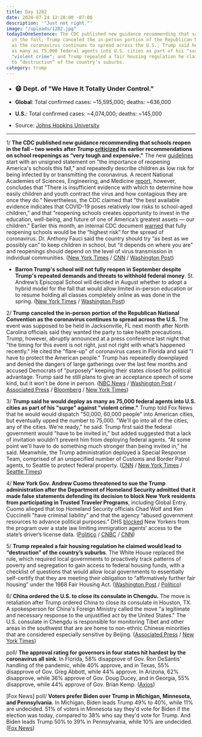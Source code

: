 ```yaml
---
title: Day 1282
date: 2020-07-24 12:28:00 -07:00
description: '"Just not right."'
image: "/uploads/1282.jpg"
todayInOneSentence: The CDC published new guidance recommending that schools reopen
  in the fall; Trump canceled the in-person portion of the Republican National Convention
  as the coronavirus continues to spread across the U.S.; Trump said he would deploy
  as many as 75,000 federal agents into U.S. cities as part of his "surge" against
  "violent crime"; and Trump repealed a fair housing regulation he claimed would lead
  to “destruction” of the country’s suburbs.
category: trump
---
```


* ### 😷 Dept. of "We Have It Totally Under Control."

* **Global**: Total confirmed cases: \~15,595,000; deaths: \~636,000

* **U.S.**: Total confirmed cases: \~4,074,000; deaths: \~145,000

* Source: [Johns Hopkins University](https://coronavirus.jhu.edu/map.html)

---

1/ **The CDC published new guidance recommending that schools reopen in the fall – two weeks after Trump [criticized](https://whatthefuckjusthappenedtoday.com/2020/07/08/day-1266/#2-the-cdc-will-issue-new-guidance-on) its earlier recommendations on school reopenings as “very tough and expensive."** The new [guidelines](https://www.cdc.gov/coronavirus/2019-ncov/community/schools-childcare/reopening-schools.html) start with an unsigned statement on "the importance of reopening America's schools this fall," and repeatedly describe children as low risk for being infected by or transmitting the coronavirus. A recent National Academies of Sciences, Engineering, and Medicine [report](https://www.latimes.com/science/story/2020-07-16/will-children-spread-covid-19-if-they-return-to-school), however, concludes that "There is insufficient evidence with which to determine how easily children and youth contract the virus and how contagious they are once they do." Nevertheless, the CDC claimed that "the best available evidence indicates that COVID-19 poses relatively low risks to school-aged children," and that "reopening schools creates opportunity to invest in the education, well-being, and future of one of America’s greatest assets — our children." Earlier this month, an internal CDC document [warned](https://whatthefuckjusthappenedtoday.com/2020/07/13/day-1271/#2-internal-cdc-documents-warned-that) that fully reopening schools would be the “highest risk” for the spread of coronavirus. Dr. Anthony Fauci said the country should try “as best as we possibly can” to keep children in school, but “it depends on where you are" and reopenings should depend on the level of virus transmission in individual communities. ([New York Times](https://www.nytimes.com/2020/07/24/world/coronavirus-covid-19.html#link-6ec043c9) / [CNN](https://www.cnn.com/2020/07/23/health/cdc-coronavirus-school-guidelines-new/index.html) / [Washington Post](https://www.washingtonpost.com/nation/2020/07/24/coronavirus-covid-live-updates-us/?hpid=hp_hp-banner-main_virus-luf-1214am%3Aprime-time%2Fpromo))

* **Barron Trump's school will not fully reopen in September despite Trump's repeated demands and threats to withhold federal money**. St. Andrew’s Episcopal School will decided in August whether to adopt a hybrid model for the fall that would allow limited in-person education or to resume holding all classes completely online as was done in the spring. ([New York Times](https://www.nytimes.com/2020/07/23/us/politics/barron-trump-school-coronavirus.html) / [Washington Post](https://www.washingtonpost.com/nation/2020/07/24/coronavirus-covid-live-updates-us/?hpid=hp_hp-banner-main_virus-luf-1214am%3Aprime-time%2Fpromo))

2/ **Trump canceled the in-person portion of the Republican National Convention as the coronavirus continues to spread across the U.S.** The event was supposed to be held in Jacksonville, FL next month after North Carolina officials said they wanted the party to take health precautions. Trump, however, abruptly announced at a press conference last night that "the timing for this event is not right, just not right with what’s happened recently." He cited the "flare-up" of coronavirus cases in Florida and said "I have to protect the American people." Trump has repeatedly downplayed and denied the dangers of large gatherings over the last few months and accused Democrats of “purposely” keeping their states closed for political advantage. Trump said he still plans to give an acceptance speech of some kind, but it won't be done in person.  ([NBC News](https://www.nbcnews.com/politics/politics-news/trump-cancels-person-republican-convention-jacksonville-florida-n1234765) / [Washington Post](https://www.washingtonpost.com/politics/2020/07/23/d626e02e-cd2b-11ea-bc6a-6841b28d9093_story.html) / [Associated Press](https://apnews.com/4e93ef8d971cb60387c5018a286fcbeb) / [Bloomberg](https://www.bloomberg.com/news/articles/2020-07-24/trump-seeks-to-revive-campaign-by-canceling-its-biggest-event) / [New York Times](https://www.nytimes.com/2020/07/23/us/politics/jacksonville-rnc.html))

3/ **Trump said he would deploy as many as 75,000 federal agents into U.S. cities as part of his "surge" against "violent crime."** Trump told Fox News that he would would dispatch "50,000, 60,000 people" into American cities, but eventually upped the number to 75,000. "We'll go into all of the cities, any of the cities. We're ready," he said. Trump first said the federal government would "have to be invited in," but added suggested that a lack of invitation wouldn't prevent him from deploying federal agents. "At some point we'll have to do something much stronger than being invited in," he said. Meanwhile, the Trump administration deployed a Special Response Team, comprised of an unspecified number of Customs and Border Patrol agents, to Seattle to protect federal property. ([CNN](https://www.cnn.com/2020/07/23/politics/trump-federal-agents-us-cities/index.html) / [New York Times](https://www.nytimes.com/2020/07/23/us/seattle-protests-feds.html) / [Seattle Times](https://www.seattletimes.com/seattle-news/federal-agents-will-be-on-standby-in-seattle-but-mayor-durkan-says-theyre-not-being-sent-to-crack-down-on-protesters/))

4/ **New York Gov. Andrew Cuomo threatened to sue the Trump administration after the Department of Homeland Security admitted that it made false statements defending its decision to block New York residents from participating in Trusted Traveler Programs**, including Global Entry. Cuomo alleged that top Homeland Security officials Chad Wolf and Ken Cuccinelli "have criminal liability” and that the agency “abused government resources to advance political purposes.” DHS [blocked](https://whatthefuckjusthappenedtoday.com/2020/02/06/day-1113/#4-the-department-of-homeland-securit) New Yorkers from the program over a state law limiting immigration agents’ access to the state’s driver’s license data. ([Politico](https://www.politico.com/states/new-york/city-hall/story/2020/07/24/cuomo-accuses-dhs-officials-of-criminal-activity-1303418) / [CNBC](https://www.cnbc.com/2020/07/24/ny-gov-cuomo-accuses-trump-officials-of-possible-criminal-liability-in-trusted-traveler-lawsuit.html) / [CNN](https://www.cnn.com/2020/07/23/politics/global-entry-new-york-dhs/index.html))

5/ **Trump repealed a fair housing regulation he claimed would lead to “destruction” of the country’s suburbs**. The White House replaced the rule, which required local governments to proactively track patterns of poverty and segregation to gain access to federal housing funds, with a checklist of questions that would allow local governments to essentially self-certify that they are meeting their obligation to “affirmatively further fair housing” under the 1968 Fair Housing Act. ([Washington Post](https://www.washingtonpost.com/politics/trump-suburbs-biden-housing-suburban-housewives/2020/07/23/2f269980-ccf5-11ea-bc6a-6841b28d9093_story.html) / [Politico](https://www.politico.com/news/2020/07/22/white-house-scraps-fair-housing-rule-as-trump-bids-for-suburban-voters-379379))

6/ **China ordered the U.S. to close its consulate in Chengdu.** The move is retaliation after Trump ordered China to close its consulate in Houston, TX. A spokesperson for China's Foreign Ministry called the move "a legitimate and necessary response to the unjustified act by the United States." The U.S. consulate in Chengdu is responsible for monitoring Tibet and other areas in the southwest that are are home to non-ethnic Chinese minorities that are considered especially sensitive by Beijing. ([Associated Press](https://apnews.com/5979db970a71ec5a0fdd3ba6ac92e03d) / [New York Times](https://www.nytimes.com/2020/07/24/world/asia/china-us-consulate-chengdu.html))

poll/ **The approval rating for governors in four states hit hardest by the coronavirus all sink**. In Florida, 58% disapprove of Gov. Ron DeSantis' handling of the pandemic, while 40% approve, and in Texas, 55% disapprove of  Gov. Greg Abbott, while 44% approve. In Arizona, 62% disapprove, while 36% approve of Gov. Doug Ducey, and in Georgia, 55% disapprove, while 44% approve of Gov. Brian Kemp. ([Axios](https://www.axios.com/coronavirus-surveymonkey-republican-governors-75a1f938-754d-4144-a1ba-56d3b1ec891b.html))

\[Fox News\] poll/ **Voters prefer Biden over Trump in Michigan, Minnesota, and Pennsylvania.** In Michigan, Biden leads Trump 49% to 40%, while 11% are undecided. 51% of voters in Minnesota say they'd vote for Biden if the election was today, compared to 38% who say they'd vote for Trump. And Biden leads Trump 50% to 39% in Pennsylvania, while 10% are undecided. ([Fox News](https://www.foxnews.com/politics/fox-news-poll-biden-tops-trump-in-battlegrounds-michigan-minnesota-pennsylvania))